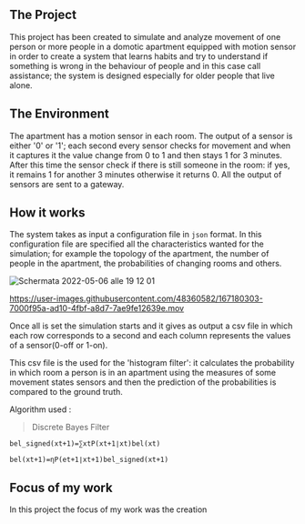 <h2>The Project</h2>

This project has been created to simulate and analyze movement of one person or more people in a domotic apartment equipped with motion sensor in order to create a system that learns habits and try to understand if something is wrong in the behaviour of people and in this case call assistance; the system is designed especially for older people that live alone.

<h2>The Environment</h2>

The apartment has a motion sensor in each room. The output of a sensor is either '0' or '1'; each second every sensor checks for movement and when it captures it the value change from 0 to 1 and then stays 1 for 3 minutes. After this time the sensor check if there is still someone in the room: if yes, it remains 1 for another 3 minutes otherwise it returns 0. All the output of sensors are sent to a gateway.

<h2>How it works</h2>

The system takes as input a configuration file in `json` format. In this configuration file are specified all the characteristics wanted for the simulation; for example the topology of the apartment, the number of people in the apartment, the probabilities of changing rooms and others.

![Schermata 2022-05-06 alle 19 12 01](https://user-images.githubusercontent.com/48360582/167180291-ef552498-b955-402a-a0c2-263f7e203dc0.png)


https://user-images.githubusercontent.com/48360582/167180303-7000f95a-ad10-4fbf-a8d7-7ae9fe12639e.mov


Once all is set the simulation starts and it gives as output a csv file in which each row corresponds to a second and each column represents the values of a sensor(0-off or 1-on).

This csv file is the used for the 'histogram filter': it calculates the probability in which room a person is in an apartment using the measures of some movement states sensors and then the prediction of the probabilities is compared to the ground truth.

Algorithm used :

>Discrete Bayes Filter

	bel_signed(xt+1)=∑xtP(xt+1∣xt)bel(xt)

	bel(xt+1)=ηP(et+1∣xt+1)bel_signed(xt+1)

<h2>Focus of my work</h2>

In this project the focus of my work was the creation 

